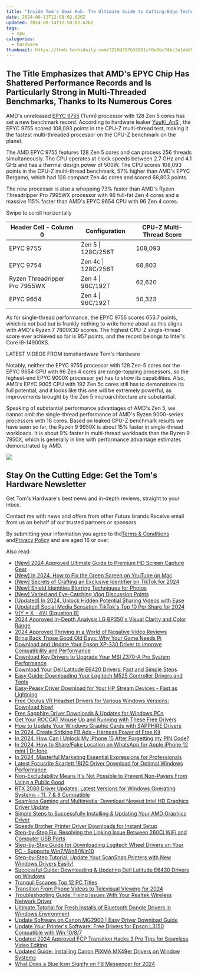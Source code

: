 ```yaml
---
title: "Inside Tom's Gear Hub: The Ultimate Guide to Cutting-Edge Technology"
date: 2024-08-13T12:58:02.626Z
updated: 2024-08-14T12:58:02.626Z
tags:
  - cpu
categories:
  - hardware
thumbnail: https://thmb.techidaily.com/7210d597b33981cf8e8bc74bc3a1da89a343d982eff67b18284889061aed1be5.jpg
---
```


## The Title Emphasizes that AMD's EPYC Chip Has Shattered Performance Records and Is Particularly Strong in Multi-Threaded Benchmarks, Thanks to Its Numerous Cores

AMD's unreleased [EPYC 9755](https://www.tomshardware.com/pc-components/cpus/amd-announces-3nm-epyc-turin-launching-with-192-cores-and-384-threads-in-second-half-of-2024-54x-faster-than-intel-xeon-in-ai-workload) (Turin) processor with 128 Zen 5 cores has set a new benchmark record. According to hardware leaker [YuuKi_AnS](https://x.com/yuuki%5Fans/status/1816185684753015066) , the EPYC 9755 scored 108,093 points in the CPU-Z multi-thread test, making it the fastest multi-threaded processor on the CPU-Z benchmark on the planet.

 The AMD EPYC 9755 features 128 Zen 5 cores and can process 256 threads simultaneously. The CPU operates at clock speeds between 2.7 GHz and 4.1 GHz and has a thermal design power of 500W. The CPU scores 108,093 points in the CPU-Z multi-thread benchmark, 57% higher than AMD's EPYC Bergamo, which had 128 compact Zen 4c cores and scored 68,803 points.

 The new processor is also a whopping 73% faster than AMD's Ryzen Threadripper Pro 7995WX processor with 96 full-fat Zen 4 cores and a massive 115% faster than AMD's EPYC 9654 CPU with 96 Zen 4 cores.

 Swipe to scroll horizontally

| Header Cell - Column 0        | Configuration       | CPU-Z Multi-Thread Score |
| ----------------------------- | ------------------- | ------------------------ |
| EPYC 9755                     | Zen 5 \| 128C/256T  | 108,093                  |
| EPYC 9754                     | Zen 4c \| 128C/256T | 68,803                   |
| Ryzen Threadripper Pro 7955WX | Zen 4 \| 96C/192T   | 62,620                   |
| EPYC 9654                     | Zen 4 \| 96C/192T   | 50,323                   |

 As for single-thread performance, the EPYC 9755 scores 653.7 points, which is not bad but is frankly nothing to write home about as this aligns with AMD's Ryzen 7 7800X3D scores. The highest CPU-Z single-thread score ever achieved so far is 957 points, and the record belongs to Intel's Core i9-14900KS.

 LATEST VIDEOS FROM tomshardware Tom's Hardware

 Notably, neither the EPYC 9755 processor with 128 Zen-5 cores nor the EPYC 9654 CPU with 96 Zen 4 cores are range-topping processors, so the highest-end EPYC 9000X processor yet has to show its capabilities. Also, AMD's EPYC 9005 CPU with 192 Zen 5c cores still has to demonstrate its full potential, and it looks like this one will be extremely powerful, as improvements brought by the Zen 5 microarchitecture are substantial.

 Speaking of substantial performance advantages of AMD's Zen 5, we cannot omit the single-thread performance of AMD's Ryzen 9000-series processors with 16 cores. Based on leaked CPU-Z benchmark results we have seen so far, the Ryzen 9 9950X is about 15% faster in single-thread workloads. It is about 9% faster in multi-thread workloads than the Ryzen 9 7950X, which is generally in line with performance advantage estimates demonstrated by AMD.

<!-- affiliate ads begin -->
<a href="https://secure.2checkout.com/order/checkout.php?PRODS=4620780&QTY=1&AFFILIATE=108875&CART=1"><img src="https://secure.avangate.com/images/merchant/07dd4d5a72f5740ef0f035f201951476/728__90banner.jpg" border="0"></a>
<!-- affiliate ads end -->
## Stay On the Cutting Edge: Get the Tom's Hardware Newsletter

 Get Tom's Hardware's best news and in-depth reviews, straight to your inbox.

 Contact me with news and offers from other Future brands  Receive email from us on behalf of our trusted partners or sponsors

 By submitting your information you agree to the[Terms & Conditions](https://futureplc.com/terms-conditions/) and[Privacy Policy](https://futureplc.com/privacy-policy/) and are aged 16 or over.


<ins class="adsbygoogle"
     style="display:block"
     data-ad-format="autorelaxed"
     data-ad-client="ca-pub-7571918770474297"
     data-ad-slot="1223367746"></ins>



<ins class="adsbygoogle"
     style="display:block"
     data-ad-client="ca-pub-7571918770474297"
     data-ad-slot="8358498916"
     data-ad-format="auto"
     data-full-width-responsive="true"></ins>

<span class="atpl-alsoreadstyle">Also read:</span>
<div><ul>
<li><a href="https://desktop-recording.techidaily.com/new-2024-approved-ultimate-guide-to-premium-hd-screen-capture-gear/"><u>[New] 2024 Approved  Ultimate Guide to Premium HD Screen Capture Gear</u></a></li>
<li><a href="https://youtube-sure.techidaily.com/n-2024-how-to-fix-the-green-screen-on-youtube-on-mac/"><u>[New] In 2024, How to Fix the Green Screen on YouTube on Mac</u></a></li>
<li><a href="https://tiktok-video-recordings.techidaily.com/new-secrets-of-crafting-an-exclusive-identifier-on-tiktok-for-2024/"><u>[New] Secrets of Crafting an Exclusive Identifier on TikTok for 2024</u></a></li>
<li><a href="https://extra-approaches.techidaily.com/new-shield-identities-blurring-techniques-for-photos/"><u>[New] Shield Identities  Blurring Techniques for Photos</u></a></li>
<li><a href="https://facebook-record-videos.techidaily.com/new-varied-and-eye-catching-vlog-discussion-points/"><u>[New] Varied and Eye-Catching Vlog Discussion Points</u></a></li>
<li><a href="https://facebook-clips.techidaily.com/updated-in-2024-unlock-hidden-potential-sharing-videos-with-ease/"><u>[Updated] In 2024, Unlock Hidden Potential  Sharing Videos with Ease</u></a></li>
<li><a href="https://twitter-videos.techidaily.com/updated-social-media-sensation-tiktoks-top-10-per-share-for-2024/"><u>[Updated] Social Media Sensation  TikTok's Top 10 Per Share for 2024</u></a></li>
<li><a href="https://hardware-help.techidaily.com/y-x-4-equation-b/"><u>\\(Y = X - 4\\) (Equation B)</u></a></li>
<li><a href="https://fox-info.techidaily.com/2024-approved-in-depth-analysis-lg-bp350s-visual-clarity-and-color-range/"><u>2024 Approved  In-Depth Analysis  LG BP350's Visual Clarity and Color Range</u></a></li>
<li><a href="https://youtube-stream.techidaily.com/2024-approved-thriving-in-a-world-of-negative-video-reviews/"><u>2024 Approved  Thriving in a World of Negative Video Reviews</u></a></li>
<li><a href="https://games-able.techidaily.com/bring-back-those-good-old-days-why-your-game-needs-pi/"><u>Bring Back Those Good Old Days: Why Your Game Needs Pi</u></a></li>
<li><a href="https://hardware-help.techidaily.com/download-and-update-your-epson-xp-330-driver-to-improve-compatibility-and-performance/"><u>Download and Update Your Epson XP-330 Driver to Improve Compatibility and Performance</u></a></li>
<li><a href="https://hardware-help.techidaily.com/download-key-drivers-to-upgrade-your-msi-z370-a-pro-system-performance/"><u>Download Key Drivers to Upgrade Your MSI Z370-A Pro System Performance</u></a></li>
<li><a href="https://hardware-help.techidaily.com/download-your-dell-latitude-e6420-drivers-fast-and-simple-steps/"><u>Download Your Dell Latitude E6420 Drivers: Fast and Simple Steps</u></a></li>
<li><a href="https://hardware-help.techidaily.com/easy-guide-downloading-your-logitech-m525-controller-drivers-and-tools/"><u>Easy Guide: Downloading Your Logitech M525 Controller Drivers and Tools</u></a></li>
<li><a href="https://hardware-help.techidaily.com/1722962953960-easy-peasy-driver-download-for-your-hp-stream-devices-fast-as-lightning/"><u>Easy-Peasy Driver Download for Your HP Stream Devices - Fast as Lightning</u></a></li>
<li><a href="https://hardware-help.techidaily.com/free-oculus-vr-headset-drivers-for-various-windows-versions-download-now/"><u>Free Oculus VR Headset Drivers for Various Windows Versions: Download Now!</u></a></li>
<li><a href="https://hardware-help.techidaily.com/free-sapphire-driver-downloads-and-updates-for-windows-pcs/"><u>Free Sapphire Driver Downloads & Updates for Windows PCs</u></a></li>
<li><a href="https://hardware-help.techidaily.com/get-your-roccat-mouse-up-and-running-with-these-free-drivers/"><u>Get Your ROCCAT Mouse Up and Running with These Free Drivers</u></a></li>
<li><a href="https://hardware-help.techidaily.com/how-to-update-your-windows-graphic-cards-with-sapphire-drivers/"><u>How to Update Your Windows Graphic Cards with SAPPHIRE Drivers</u></a></li>
<li><a href="https://facebook-video-recording.techidaily.com/in-2024-create-striking-fb-ads-harness-power-of-free-kit/"><u>In 2024, Create Striking FB Ads – Harness Power of Free Kit</u></a></li>
<li><a href="https://ios-unlock.techidaily.com/in-2024-how-can-i-unlock-my-iphone-15-after-forgetting-my-pin-code-by-drfone-ios/"><u>In 2024, How Can I Unlock My iPhone 15 After Forgetting my PIN Code?</u></a></li>
<li><a href="https://location-social.techidaily.com/in-2024-how-to-sharefake-location-on-whatsapp-for-apple-iphone-12-mini-drfone-by-drfone-virtual-ios/"><u>In 2024, How to Share/Fake Location on WhatsApp for Apple iPhone 12 mini | Dr.fone</u></a></li>
<li><a href="https://extra-approaches.techidaily.com/in-2024-masterful-marketing-essential-expressions-for-professionals/"><u>In 2024, Masterful Marketing  Essential Expressions for Professionals</u></a></li>
<li><a href="https://hardware-help.techidaily.com/latest-focusrite-scarlett-18i20-driver-download-for-optimal-windows-performance/"><u>Latest Focusrite Scarlett 18I20 Driver Download for Optimal Windows Performance</u></a></li>
<li><a href="https://hardware-help.techidaily.com/1722967953686-non-excludability-means-its-not-possible-to-prevent-non-payers-from-using-a-public-good/"><u>Non-Excludability Means It's Not Possible to Prevent Non-Payers From Using a Public Good</u></a></li>
<li><a href="https://hardware-help.techidaily.com/rtx-2080-driver-updates-latest-versions-for-windows-operating-systems-11-7-and-8-compatible/"><u>RTX 2080 Driver Updates: Latest Versions for Windows Operating Systems - 11, 7 & 8 Compatible</u></a></li>
<li><a href="https://hardware-help.techidaily.com/seamless-gaming-and-multimedia-download-newest-intel-hd-graphics-driver-update/"><u>Seamless Gaming and Multimedia: Download Newest Intel HD Graphics Driver Update</u></a></li>
<li><a href="https://hardware-help.techidaily.com/simple-steps-to-successfully-installing-and-updating-your-amd-graphics-driver/"><u>Simple Steps to Successfully Installing & Updating Your AMD Graphics Driver</u></a></li>
<li><a href="https://hardware-help.techidaily.com/speedy-brother-printer-driver-downloads-for-instant-setup/"><u>Speedy Brother Printer Driver Downloads for Instant Setup</u></a></li>
<li><a href="https://hardware-help.techidaily.com/step-by-step-fix-resolving-the-linking-issue-between-260ci-wifi-and-computer-usb-ports/"><u>Step-by-Step Fix: Resolving the Linking Issue Between 260Ci WiFi and Computer USB Ports</u></a></li>
<li><a href="https://hardware-help.techidaily.com/step-by-step-guide-for-downloading-logitech-wheel-drivers-on-your-pc-supports-win7win8win10/"><u>Step-by-Step Guide for Downloading Logitech Wheel Drivers on Your PC - Supports Win7/Win8/Win10</u></a></li>
<li><a href="https://hardware-help.techidaily.com/1722969149636-step-by-step-tutorial-update-your-scansnap-printers-with-new-windows-drivers-easily/"><u>Step-by-Step Tutorial: Update Your ScanSnap Printers with New Windows Drivers Easily!</u></a></li>
<li><a href="https://hardware-help.techidaily.com/successful-guide-downloading-and-updating-dell-latitude-e6430-drivers-on-windows/"><u>Successful Guide: Downloading & Updating Dell Latitude E6430 Drivers on Windows</u></a></li>
<li><a href="https://screen-activity-recording.techidaily.com/tranquil-escapes-top-12-pc-titles/"><u>Tranquil Escapes  Top 12 PC Titles</u></a></li>
<li><a href="https://facebook-video-content.techidaily.com/transition-from-phone-videos-to-televisual-viewing-for-2024/"><u>Transition From Phone Videos to Televisual Viewing for 2024</u></a></li>
<li><a href="https://hardware-help.techidaily.com/troubleshooting-guide-fixing-issues-with-your-realtek-wireless-network-driver/"><u>Troubleshooting Guide: Fixing Issues With Your Realtek Wireless Network Driver</u></a></li>
<li><a href="https://hardware-help.techidaily.com/ultimate-tutorial-for-fresh-installs-of-bluetooth-dongle-drivers-in-windows-environment/"><u>Ultimate Tutorial for Fresh Installs of Bluetooth Dongle Drivers in Windows Environment</u></a></li>
<li><a href="https://hardware-help.techidaily.com/update-software-on-canon-mg2900-easy-driver-download-guide/"><u>Update Software on Canon MG2900 | Easy Driver Download Guide</u></a></li>
<li><a href="https://hardware-help.techidaily.com/update-your-printers-software-free-drivers-for-epson-l3150-compatible-with-win-1087/"><u>Update Your Printer's Software: Free Drivers for Epson L3150 Compatible with Win 10/8/7</u></a></li>
<li><a href="https://video-creation-software.techidaily.com/updated-2024-approved-fcp-transition-hacks-3-pro-tips-for-seamless-video-editing/"><u>Updated 2024 Approved FCP Transition Hacks 3 Pro Tips for Seamless Video Editing</u></a></li>
<li><a href="https://hardware-help.techidaily.com/updated-guide-installing-canon-pixma-mx49er-drivers-on-window-systems/"><u>Updated Guide: Installing Canon PIXMA MX49er Drivers on Window Systems</u></a></li>
<li><a href="https://facebook-videos.techidaily.com/what-does-a-blue-icon-signify-on-fb-messenger-for-2024/"><u>What Does a Blue Icon Signify on FB Messenger for 2024</u></a></li>
</ul></div>

